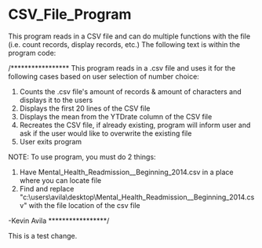 # CSV_File_Program
This program reads in a CSV file and can do multiple functions with the file (i.e. count records, display records, etc.)
The following text is within the program code:

/*****************
This program reads in a .csv file and uses it for the following cases based on user selection of number choice:
  1. Counts the .csv file's amount of records & amount of characters and displays it to the users
  2. Displays the first 20 lines of the CSV file
  3. Displays the mean from the YTDrate column of the CSV file
  4. Recreates the CSV file, if already existing, program will inform user and ask if the user would like to overwrite the existing file
  5. User exits program

  NOTE: To use program, you must do 2 things:
  1. Have Mental_Health_Readmission__Beginning_2014.csv in a place where you can locate file
  2. Find and replace "c:\users\avila\desktop\Mental_Health_Readmission__Beginning_2014.csv" with the file location of the csv file

  -Kevin Avila
 *****************/

This is a test change.
